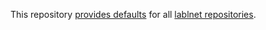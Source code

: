 This repository <a href="https://docs.github.com/en/communities/setting-up-your-project-for-healthy-contributions/creating-a-default-community-health-file" target="_blank">provides defaults</a> for all <a href="https://github.com/lablnet/" target="_blank">lablnet repositories</a>.

